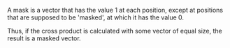 A mask is a vector that has the value $1$ at each position, except at positions that are supposed to be 'masked', at which it has the value $0$. 

Thus, if the cross product is calculated with some vector of equal size, the result is a masked vector.